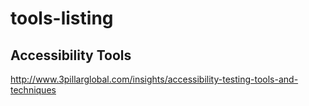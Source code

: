 # tools-listing

## Accessibility Tools
http://www.3pillarglobal.com/insights/accessibility-testing-tools-and-techniques
